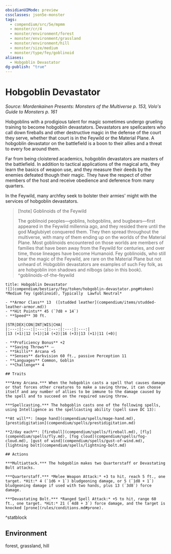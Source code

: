 ```yaml
---
obsidianUIMode: preview
cssclasses: json5e-monster
tags:
  - compendium/src/5e/mpmm
  - monster/cr/4
  - monster/environment/forest
  - monster/environment/grassland
  - monster/environment/hill
  - monster/size/medium
  - monster/type/fey/goblinoid
aliases:
  - Hobgoblin Devastator
dg-publish: "true"
---
```

# Hobgoblin Devastator
*Source: Mordenkainen Presents: Monsters of the Multiverse p. 153, Volo's Guide to Monsters p. 161*  

Hobgoblins with a prodigious talent for magic sometimes undergo grueling training to become hobgoblin devastators. Devastators are spellcasters who call down fireballs and other destructive magic in the defense of the court they serve, whether that court is in the Feywild or the Material Plane. A hobgoblin devastator on the battlefield is a boon to their allies and a threat to every foe around them.

Far from being cloistered academics, hobgoblin devastators are masters of the battlefield. In addition to tactical applications of the magical arts, they learn the basics of weapon use, and they measure their deeds by the enemies defeated though their magic. They have the respect of other members of the host and receive obedience and deference from many quarters.

In the Feywild, many archfey seek to bolster their armies' might with the services of hobgoblin devastators.

> [!note] Goblinoids of the Feywild
> 
> The goblinoid peoples—goblins, hobgoblins, and bugbears—first appeared in the Feywild millennia ago, and they resided there until the god Maglubiyet conquered them. They then spread throughout the multiverse, with many of them ending up on the worlds of the Material Plane. Most goblinoids encountered on those worlds are members of families that have been away from the Feywild for centuries, and over time, those lineages have become Humanoid. Fey goblinoids, who still bear the magic of the Feywild, are rare on the Material Plane but not unheard of. Hobgoblin devastators are examples of such Fey folk, as are hobgoblin iron shadows and nilbogs (also in this book).
^goblinoids-of-the-feywild

```ad-statblock
title: Hobgoblin Devastator
![](compendium/bestiary/fey/token/hobgoblin-devastator.png#token)
*Medium fey (goblinoid), Typically  Lawful Neutral*

- **Armor Class** 13  ([studded leather](compendium/items/studded-leather-armor.md))
- **Hit Points** 45 (`7d8 + 14`)
- **Speed** 30 ft.

|STR|DEX|CON|INT|WIS|CHA|
|:---:|:---:|:---:|:---:|:---:|:---:|
|13 (+1)|12 (+1)|14 (+2)|16 (+3)|13 (+1)|11 (+0)|

- **Proficiency Bonus** +2
- **Saving Throws** ⏤
- **Skills** Arcana +5
- **Senses** darkvision 60 ft., passive Perception 11
- **Languages** Common, Goblin
- **Challenge** 4

## Traits

***Army Arcana.*** When the hobgoblin casts a spell that causes damage or that forces other creatures to make a saving throw, it can choose itself and any number of allies to be immune to the damage caused by the spell and to succeed on the required saving throw.

***Spellcasting.*** The hobgoblin casts one of the following spells, using Intelligence as the spellcasting ability (spell save DC 13):

**At will**: [mage hand](compendium/spells/mage-hand.md), [prestidigitation](compendium/spells/prestidigitation.md)

**2/day each**: [fireball](compendium/spells/fireball.md), [fly](compendium/spells/fly.md), [fog cloud](compendium/spells/fog-cloud.md), [gust of wind](compendium/spells/gust-of-wind.md), [lightning bolt](compendium/spells/lightning-bolt.md)

## Actions

***Multiattack.*** The hobgoblin makes two Quarterstaff or Devastating Bolt attacks.

***Quarterstaff.*** *Melee Weapon Attack:* +3 to hit, reach 5 ft., one target. *Hit:* 4 (`1d6 + 1`) bludgeoning damage, or 5 (`1d8 + 1`) bludgeoning damage if used with two hands, plus 13 (`3d8`) force damage.

***Devastating Bolt.*** *Ranged Spell Attack:* +5 to hit, range 60 ft., one target. *Hit:* 21 (`4d8 + 3`) force damage, and the target is knocked [prone](rules/conditions.md#prone).
```
^statblock

## Environment

forest, grassland, hill